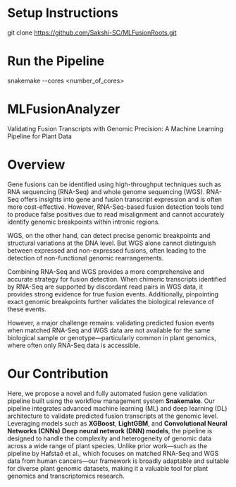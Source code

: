 # Setup Instructions
git clone https://github.com/Sakshi-SC/MLFusionRoots.git

# Run the Pipeline
snakemake --cores <number_of_cores>

# MLFusionAnalyzer
Validating Fusion Transcripts with Genomic Precision: A Machine Learning Pipeline for Plant Data


# **Overview**

Gene fusions can be identified using high-throughput techniques such as RNA sequencing (RNA-Seq) and whole genome sequencing (WGS). RNA-Seq offers insights into gene and fusion transcript expression and is often more cost-effective. However, RNA-Seq-based fusion detection tools tend to produce false positives due to read misalignment and cannot accurately identify genomic breakpoints within intronic regions.

WGS, on the other hand, can detect precise genomic breakpoints and structural variations at the DNA level. But WGS alone cannot distinguish between expressed and non-expressed fusions, often leading to the detection of non-functional genomic rearrangements.

Combining RNA-Seq and WGS provides a more comprehensive and accurate strategy for fusion detection. When chimeric transcripts identified by RNA-Seq are supported by discordant read pairs in WGS data, it provides strong evidence for true fusion events. Additionally, pinpointing exact genomic breakpoints further validates the biological relevance of these events.

However, a major challenge remains: validating predicted fusion events when matched RNA-Seq and WGS data are not available for the same biological sample or genotype—particularly common in plant genomics, where often only RNA-Seq data is accessible.

# **Our Contribution**

Here, we propose a novel and fully automated fusion gene validation pipeline built using the workflow management system **Snakemake**. Our pipeline integrates advanced machine learning (ML) and deep learning (DL) architecture to validate predicted fusion transcripts at the genomic level. Leveraging models such as **XGBoost**, **LightGBM**, and **Convolutional Neural Networks (CNNs)** **Deep neural network (DNN) models**, the pipeline is designed to handle the complexity and heterogeneity of genomic data across a wide range of plant species. Unlike prior work—such as the pipeline by Hafstað et al., which focuses on matched RNA-Seq and WGS data from human cancers—our framework is broadly adaptable and suitable for diverse plant genomic datasets, making it a valuable tool for plant genomics and transcriptomics research.

